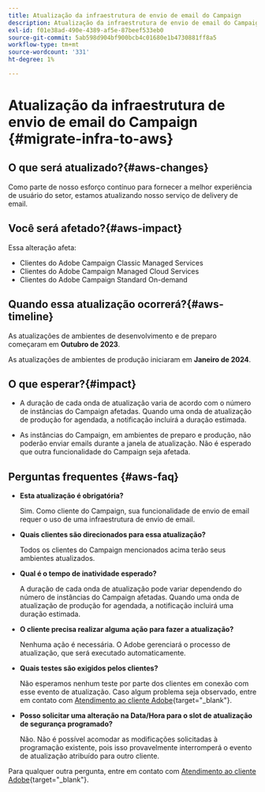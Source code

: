 ```yaml
---
title: Atualização da infraestrutura de envio de email do Campaign
description: Atualização da infraestrutura de envio de email do Campaign
exl-id: f01e38ad-490e-4389-af5e-87beef533eb0
source-git-commit: 5ab598d904bf900bcb4c01680e1b4730881ff8a5
workflow-type: tm+mt
source-wordcount: '331'
ht-degree: 1%

---
```


# Atualização da infraestrutura de envio de email do Campaign {#migrate-infra-to-aws}

## O que será atualizado?{#aws-changes}

Como parte de nosso esforço contínuo para fornecer a melhor experiência de usuário do setor, estamos atualizando nosso serviço de delivery de email.

## Você será afetado?{#aws-impact}

Essa alteração afeta:

* Clientes do Adobe Campaign Classic Managed Services
* Clientes do Adobe Campaign Managed Cloud Services
* Clientes do Adobe Campaign Standard On-demand

## Quando essa atualização ocorrerá?{#aws-timeline}

As atualizações de ambientes de desenvolvimento e de preparo começaram em **Outubro de 2023**.

As atualizações de ambientes de produção iniciaram em **Janeiro de 2024**.

## O que esperar?{#impact}

* A duração de cada onda de atualização varia de acordo com o número de instâncias do Campaign afetadas. Quando uma onda de atualização de produção for agendada, a notificação incluirá a duração estimada.

* As instâncias do Campaign, em ambientes de preparo e produção, não poderão enviar emails durante a janela de atualização. Não é esperado que outra funcionalidade do Campaign seja afetada.

## Perguntas frequentes {#aws-faq}

* **Esta atualização é obrigatória?**

  Sim. Como cliente do Campaign, sua funcionalidade de envio de email requer o uso de uma infraestrutura de envio de email.

* **Quais clientes são direcionados para essa atualização?**

  Todos os clientes do Campaign mencionados acima terão seus ambientes atualizados.

* **Qual é o tempo de inatividade esperado?**

  A duração de cada onda de atualização pode variar dependendo do número de instâncias do Campaign afetadas. Quando uma onda de atualização de produção for agendada, a notificação incluirá uma duração estimada.

* **O cliente precisa realizar alguma ação para fazer a atualização?**

  Nenhuma ação é necessária. O Adobe gerenciará o processo de atualização, que será executado automaticamente.

* **Quais testes são exigidos pelos clientes?**

  Não esperamos nenhum teste por parte dos clientes em conexão com esse evento de atualização. Caso algum problema seja observado, entre em contato com [Atendimento ao cliente Adobe](https://experienceleague.adobe.com/?support-solution=Campaign#support){target="_blank"}.


* **Posso solicitar uma alteração na Data/Hora para o slot de atualização de segurança programado?**

  Não. Não é possível acomodar as modificações solicitadas à programação existente, pois isso provavelmente interromperá o evento de atualização atribuído para outro cliente.

Para qualquer outra pergunta, entre em contato com [Atendimento ao cliente Adobe](https://experienceleague.adobe.com/?support-solution=Campaign#support){target="_blank"}.
